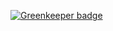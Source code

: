 
[![Greenkeeper badge](https://badges.greenkeeper.io/adamchenwei/reactjs-playground.svg)](https://greenkeeper.io/)
